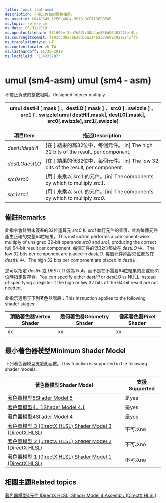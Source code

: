 ```yaml
---
title: 'umul (sm4-asm) '
description: 不帶正負號的整數相乘。
ms.assetid: C84AF349-32E6-40C4-9973-BCFA73EFBF0B
ms.topic: reference
ms.date: 05/31/2018
ms.openlocfilehash: 581696ef5aa7d027c30b4ae866d06401275ef4bc
ms.sourcegitcommit: fe03c5d92ca6a0d66a114b2303e99c0a19241ffb
ms.translationtype: HT
ms.contentlocale: zh-TW
ms.lasthandoff: 11/20/2019
ms.locfileid: "104373787"
---
```

# <a name="umul-sm4---asm"></a><span data-ttu-id="d9bd3-103">umul (sm4-asm) </span><span class="sxs-lookup"><span data-stu-id="d9bd3-103">umul (sm4 - asm)</span></span>

<span data-ttu-id="d9bd3-104">不帶正負號的整數相乘。</span><span class="sxs-lookup"><span data-stu-id="d9bd3-104">Unsigned integer multiply.</span></span>



| <span data-ttu-id="d9bd3-105">umul destHI \[ mask \] 、destLO \[ mask \] 、src0 \[ . swizzle \] 、src1 \[ . swizzle\]</span><span class="sxs-lookup"><span data-stu-id="d9bd3-105">umul destHI\[.mask\], destLO\[.mask\], src0\[.swizzle\], src1\[.swizzle\]</span></span> |
|---------------------------------------------------------------------------|



 



| <span data-ttu-id="d9bd3-106">項目</span><span class="sxs-lookup"><span data-stu-id="d9bd3-106">Item</span></span>                                                                                           | <span data-ttu-id="d9bd3-107">描述</span><span class="sxs-lookup"><span data-stu-id="d9bd3-107">Description</span></span>                                                      |
|------------------------------------------------------------------------------------------------|------------------------------------------------------------------|
| <span data-ttu-id="d9bd3-108"><span id="destHI"></span><span id="desthi"></span><span id="DESTHI"></span>*destHI*</span><span class="sxs-lookup"><span data-stu-id="d9bd3-108"><span id="destHI"></span><span id="desthi"></span><span id="DESTHI"></span>*destHI*</span></span><br/> | <span data-ttu-id="d9bd3-109">\[在 \] 結果的高32位中，每個元件。</span><span class="sxs-lookup"><span data-stu-id="d9bd3-109">\[in\] The high 32 bits of the result, per component.</span></span><br/> |
| <span data-ttu-id="d9bd3-110"><span id="destLO"></span><span id="destlo"></span><span id="DESTLO"></span>*destLO*</span><span class="sxs-lookup"><span data-stu-id="d9bd3-110"><span id="destLO"></span><span id="destlo"></span><span id="DESTLO"></span>*destLO*</span></span><br/> | <span data-ttu-id="d9bd3-111">\[在 \] 結果的低32位中，每個元件。</span><span class="sxs-lookup"><span data-stu-id="d9bd3-111">\[in\] The low 32 bits of the result, per component.</span></span><br/>  |
| <span data-ttu-id="d9bd3-112"><span id="src0"></span><span id="SRC0"></span>*src0*</span><span class="sxs-lookup"><span data-stu-id="d9bd3-112"><span id="src0"></span><span id="SRC0"></span>*src0*</span></span><br/>                                | <span data-ttu-id="d9bd3-113">\[用 \] 來乘以 *src1* 的元件。</span><span class="sxs-lookup"><span data-stu-id="d9bd3-113">\[in\] The components by which to multiply *src1*.</span></span><br/>    |
| <span data-ttu-id="d9bd3-114"><span id="src1"></span><span id="SRC1"></span>*src1*</span><span class="sxs-lookup"><span data-stu-id="d9bd3-114"><span id="src1"></span><span id="SRC1"></span>*src1*</span></span><br/>                                | <span data-ttu-id="d9bd3-115">\[用 \] 來乘以 *src0* 的元件。</span><span class="sxs-lookup"><span data-stu-id="d9bd3-115">\[in\] The components by which to multiply *src0*.</span></span><br/>    |



 

## <a name="remarks"></a><span data-ttu-id="d9bd3-116">備註</span><span class="sxs-lookup"><span data-stu-id="d9bd3-116">Remarks</span></span>

<span data-ttu-id="d9bd3-117">此指令會針對未簽署的32位運算元 *src0* 和 *src1* 執行元件的乘積，並為每個元件產生正確的完整64位結果。</span><span class="sxs-lookup"><span data-stu-id="d9bd3-117">This instruction performs a component-wise multiply of unsigned 32-bit operands *src0* and *src1*, producing the correct full 64-bit result per component.</span></span> <span data-ttu-id="d9bd3-118">每個元件的低32位都放在 *destLO* 中。</span><span class="sxs-lookup"><span data-stu-id="d9bd3-118">The low 32 bits per component are placed in *destLO*.</span></span> <span data-ttu-id="d9bd3-119">每個元件的高32位都放在 *destHI* 中。</span><span class="sxs-lookup"><span data-stu-id="d9bd3-119">The high 32 bits per component are placed in *destHI*.</span></span>

<span data-ttu-id="d9bd3-120">您可以指定 *destHI* 或 *DESTLO* 做為 Null，而不是在不需要64位結果的高或低32位時指定暫存器。</span><span class="sxs-lookup"><span data-stu-id="d9bd3-120">You can specify either *destHI* or *destLO* as NULL instead of specifying a register if the high or low 32 bits of the 64-bit result are not needed.</span></span>

<span data-ttu-id="d9bd3-121">此指示適用于下列著色器階段：</span><span class="sxs-lookup"><span data-stu-id="d9bd3-121">This instruction applies to the following shader stages:</span></span>



| <span data-ttu-id="d9bd3-122">頂點著色器</span><span class="sxs-lookup"><span data-stu-id="d9bd3-122">Vertex Shader</span></span> | <span data-ttu-id="d9bd3-123">幾何著色器</span><span class="sxs-lookup"><span data-stu-id="d9bd3-123">Geometry Shader</span></span> | <span data-ttu-id="d9bd3-124">像素著色器</span><span class="sxs-lookup"><span data-stu-id="d9bd3-124">Pixel Shader</span></span> |
|---------------|-----------------|--------------|
| <span data-ttu-id="d9bd3-125">x</span><span class="sxs-lookup"><span data-stu-id="d9bd3-125">x</span></span>             | <span data-ttu-id="d9bd3-126">x</span><span class="sxs-lookup"><span data-stu-id="d9bd3-126">x</span></span>               | <span data-ttu-id="d9bd3-127">x</span><span class="sxs-lookup"><span data-stu-id="d9bd3-127">x</span></span>            |



 

## <a name="minimum-shader-model"></a><span data-ttu-id="d9bd3-128">最小著色器模型</span><span class="sxs-lookup"><span data-stu-id="d9bd3-128">Minimum Shader Model</span></span>

<span data-ttu-id="d9bd3-129">下列著色器模型支援此函數。</span><span class="sxs-lookup"><span data-stu-id="d9bd3-129">This function is supported in the following shader models.</span></span>



| <span data-ttu-id="d9bd3-130">著色器模型</span><span class="sxs-lookup"><span data-stu-id="d9bd3-130">Shader Model</span></span>                                              | <span data-ttu-id="d9bd3-131">支援</span><span class="sxs-lookup"><span data-stu-id="d9bd3-131">Supported</span></span> |
|-----------------------------------------------------------|-----------|
| [<span data-ttu-id="d9bd3-132">著色器模型5</span><span class="sxs-lookup"><span data-stu-id="d9bd3-132">Shader Model 5</span></span>](d3d11-graphics-reference-sm5.md)        | <span data-ttu-id="d9bd3-133">是</span><span class="sxs-lookup"><span data-stu-id="d9bd3-133">yes</span></span>       |
| [<span data-ttu-id="d9bd3-134">著色器模型4。1</span><span class="sxs-lookup"><span data-stu-id="d9bd3-134">Shader Model 4.1</span></span>](dx-graphics-hlsl-sm4.md)              | <span data-ttu-id="d9bd3-135">是</span><span class="sxs-lookup"><span data-stu-id="d9bd3-135">yes</span></span>       |
| [<span data-ttu-id="d9bd3-136">著色器模型4</span><span class="sxs-lookup"><span data-stu-id="d9bd3-136">Shader Model 4</span></span>](dx-graphics-hlsl-sm4.md)                | <span data-ttu-id="d9bd3-137">是</span><span class="sxs-lookup"><span data-stu-id="d9bd3-137">yes</span></span>       |
| [<span data-ttu-id="d9bd3-138">著色器模型 3 (DirectX HLSL) </span><span class="sxs-lookup"><span data-stu-id="d9bd3-138">Shader Model 3 (DirectX HLSL)</span></span>](dx-graphics-hlsl-sm3.md) | <span data-ttu-id="d9bd3-139">不可以</span><span class="sxs-lookup"><span data-stu-id="d9bd3-139">no</span></span>        |
| [<span data-ttu-id="d9bd3-140">著色器模型 2 (DirectX HLSL) </span><span class="sxs-lookup"><span data-stu-id="d9bd3-140">Shader Model 2 (DirectX HLSL)</span></span>](dx-graphics-hlsl-sm2.md) | <span data-ttu-id="d9bd3-141">不可以</span><span class="sxs-lookup"><span data-stu-id="d9bd3-141">no</span></span>        |
| [<span data-ttu-id="d9bd3-142">著色器模型 1 (DirectX HLSL) </span><span class="sxs-lookup"><span data-stu-id="d9bd3-142">Shader Model 1 (DirectX HLSL)</span></span>](dx-graphics-hlsl-sm1.md) | <span data-ttu-id="d9bd3-143">不可以</span><span class="sxs-lookup"><span data-stu-id="d9bd3-143">no</span></span>        |



 

## <a name="related-topics"></a><span data-ttu-id="d9bd3-144">相關主題</span><span class="sxs-lookup"><span data-stu-id="d9bd3-144">Related topics</span></span>

<dl> <dt>

[<span data-ttu-id="d9bd3-145">著色器模型4元件 (DirectX HLSL) </span><span class="sxs-lookup"><span data-stu-id="d9bd3-145">Shader Model 4 Assembly (DirectX HLSL)</span></span>](dx-graphics-hlsl-sm4-asm.md)
</dt> </dl>

 

 





